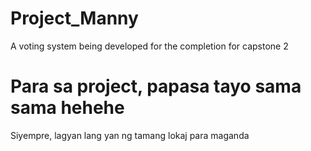 # Project_Manny
A voting system being developed for the completion for capstone 2
# Para sa project, papasa tayo sama sama hehehe
Siyempre, lagyan lang yan ng tamang lokaj para maganda

